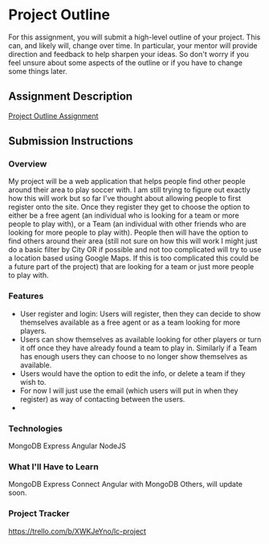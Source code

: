 # Project Outline
For this assignment, you will submit a high-level outline of your project. This can, and likely will, change over time. In particular, your mentor will provide direction and feedback to help sharpen your ideas. So don't worry if you feel unsure about some aspects of the outline or if you have to change some things later.

## Assignment Description
[Project Outline Assignment](https://education.launchcode.org/liftoff/modules/assignments/project-outline)

## Submission Instructions

### Overview
My project will be a web application that helps people find other people around their area to play soccer with. I am still trying to figure out exactly how this will work but so far I've thought about allowing people to first register onto the site. Once they register they get to choose the option to either be a free agent (an individual who is looking for a team or more people to play with), or a Team (an individual with other friends who are looking for more people to play with). People then will have the option to find others around their area (still not sure on how this will work I might just do a basic filter by City OR if possible and not too complicated will try to use a location based using Google Maps. If this is too complicated this could be a future part of the project) that are looking for a team or just more people to play with.
### Features
* User register and login: Users will register, then they can decide to show themselves available as a free agent or as a team looking for more players.
* Users can show themselves as available looking for other players or turn it off once they have already found a team to play in. Similarly if a Team has enough users they can choose to no longer show themselves as available.
* Users would have the option to edit the info, or delete a team if they wish to.
* For now I will just use the email (which users will put in when they register) as way of contacting between the users.
*
### Technologies
MongoDB
Express
Angular
NodeJS

### What I'll Have to Learn
MongoDB
Express
Connect Angular with MongoDB
Others, will update soon.
### Project Tracker
https://trello.com/b/XWKJeYno/lc-project
